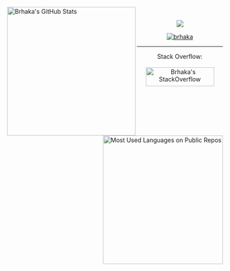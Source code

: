 <div height="300">

<a href="https://github.com/brhaka"><img align="left" src="https://github-readme-stats.vercel.app/api?username=brhaka&custom_title=GitHub%20Stats&include_all_commits=true&count_private=true&show_icons=true&hide_border=true&hide_rank=true&title_color=fff&icon_color=79ff97&text_color=bfbfbf&bg_color=151515" alt="Brhaka's GitHub Stats" width="300" height="300" /></a>

<a href="https://github.com/brhaka?tab=repositories"><img align="right" src="https://github-readme-stats.vercel.app/api/top-langs?username=brhaka&custom_title=Languages%20(Public%20Repos)&include_all_commits=true&hide_border=true&title_color=fff&icon_color=79ff97&text_color=bfbfbf&bg_color=151515" alt="Most Used Languages on Public Repos" width="280" height="300" /></a>

<br />

<p align="center"><a href="https://github.com/brhaka?tab=repositories"><img src="https://img.shields.io/badge/Repo%20count-72-brightgreen.svg?style=for-the-badge" /></a></p>
<p align="center"><a href="https://github.com/brhaka"><img src="https://komarev.com/ghpvc/?username=brhaka&label=Profile%20views&color=0e75b6" alt="brhaka" /></a></p>

---

<p align="center">Stack Overflow:<br /><br /><a href="https://stackoverflow.com/users/11578778/brhaka"><img src="https://stackexchange.com/users/flair/16030531.png" width="160" height="44" alt="Brhaka's StackOverflow" /></a></p>

</div>
